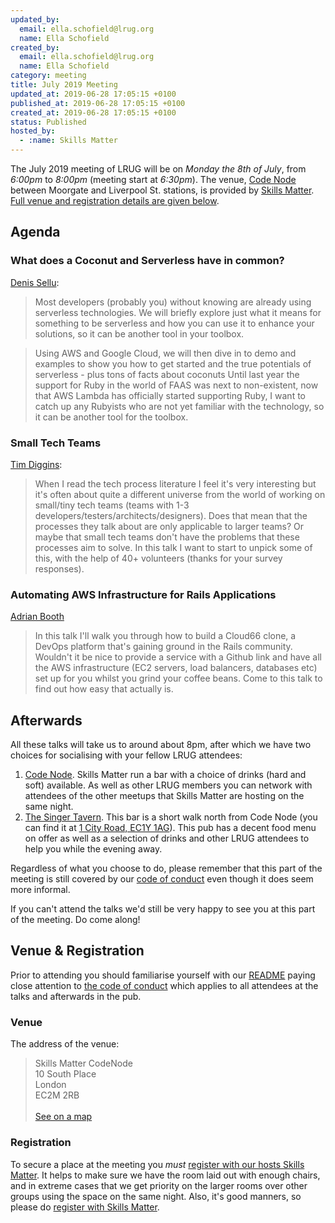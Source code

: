 ```yaml
---
updated_by:
  email: ella.schofield@lrug.org
  name: Ella Schofield
created_by:
  email: ella.schofield@lrug.org
  name: Ella Schofield
category: meeting
title: July 2019 Meeting
updated_at: 2019-06-28 17:05:15 +0100
published_at: 2019-06-28 17:05:15 +0100
created_at: 2019-06-28 17:05:15 +0100
status: Published
hosted_by:
  - :name: Skills Matter
---
```


The July 2019 meeting of LRUG will be on *Monday the 8th of July*,
from _6:00pm_ to _8:00pm_ (meeting start at _6:30pm_).  The venue, [Code
Node][skills-matter-venue] between Moorgate and Liverpool St. stations, is
provided by [Skills Matter](http://www.skillsmatter.com).  [Full venue and
registration details are given below](#july19registration).

## Agenda

### What does a Coconut and Serverless have in common?

[Denis Sellu](https://twitter.com/Denis_Sellu):

> Most developers (probably you) without knowing are already using serverless technologies. We will briefly explore just what it means for something to be serverless and how you can use it to enhance your solutions, so it can be another tool in your toolbox.

>  Using AWS and Google Cloud, we will then dive in to demo and examples to show you how to get started and the true potentials of serverless - plus tons of facts about coconuts Until last year the support for Ruby in the world of FAAS was next to non-existent, now that AWS Lambda has officially started supporting Ruby, I want to catch up any Rubyists who are not yet familiar with the technology, so it can be another tool for the toolbox.

### Small Tech Teams

[Tim Diggins](https://twitter.com/timdiggins):

> When I read the tech process literature I feel it's very interesting but it's often about quite a different universe from the world of working on small/tiny tech teams (teams with 1-3 developers/testers/architects/designers). Does that mean that the processes they talk about are only applicable to larger teams? Or maybe that small tech teams don't have the problems that these processes aim to solve. In this talk I want to start to unpick some of this, with the help of 40+ volunteers (thanks for your survey responses).

### Automating AWS Infrastructure for Rails Applications

[Adrian Booth](https://twitter.com/Adrian1707)

> In this talk I'll walk you through how to build a Cloud66 clone, a DevOps platform that's gaining ground in the Rails community. Wouldn't it be nice to provide a service with a Github link and have all the AWS infrastructure (EC2 servers, load balancers, databases etc) set up for you whilst you grind your coffee beans. Come to this talk to find out how easy that actually is. 


## Afterwards

All these talks will take us to around about 8pm, after which we have two
choices for socialising with your fellow LRUG attendees:

1. [Code Node][skills-matter-venue].  Skills Matter run a bar with a
   choice of drinks (hard and soft) available.  As well as other LRUG members
   you can network with attendees of the other meetups that Skills Matter are
   hosting on the same night.
2. [The Singer Tavern](http://singertavern.com/).  This bar is a short walk
   north from Code Node (you can find it at [1 City Road, EC1Y
   1AG](https://goo.gl/maps/w9kPu)).  This pub has a decent food menu on offer
   as well as a selection of drinks and other LRUG attendees to help you
   while the evening away.

Regardless of what you choose to do, please remember that this part of the
meeting is still covered by our [code of
conduct](http://readme.lrug.org/#code-of-conduct) even though it does seem more
informal.

If you can't attend the talks we'd still be very happy to see you at this part
of the meeting.  Do come along!

Venue & Registration <a name="july19registration">&nbsp;</a>
-----------------------------------------------------------

Prior to attending you should familiarise yourself with our
[README](http://readme.lrug.org/) paying close attention to [the code of
conduct](http://readme.lrug.org/#code-of-conduct) which applies to
all attendees at the talks and afterwards in the pub.

### Venue

The address of the venue:

> Skills Matter CodeNode<br/>10 South Place<br/>London<br/>EC2M 2RB<br/><br/>[See on a map](https://goo.gl/maps/ONJT4)

### Registration

To secure a place at the meeting you *must* [register with our hosts
Skills Matter][skills-matter-event].  It helps to
make sure we have the room laid out with enough chairs, and in extreme cases
that we get priority on the larger rooms over other groups using the space on
the same night.  Also, it's good manners, so please do [register with Skills
Matter][skills-matter-event].

[skills-matter-venue]: https://skillsmatter.com/locations/264-skills-matter-codenode
[skills-matter-event]: https://skillsmatter.com/meetups/12549-lrug-july
